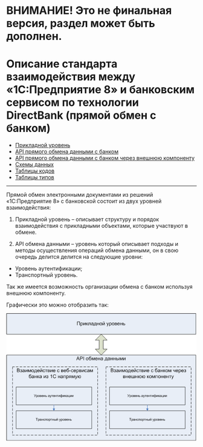 # ВНИМАНИЕ! Это не финальная версия, раздел может быть дополнен.

# Описание стандарта взаимодействия между «1С:Предприятие 8» и банковским сервисом по технологии DirectBank (прямой обмен с банком)


+ [Прикладной уровень](https://github.com/1C-Company/DirectBank/blob/master/doc/application-layer/readme.md)
+ [API прямого обмена данными с банком](https://github.com/1C-Company/DirectBank/blob/master/doc/transport-api/readme.md)
+ [API прямого обмена данными с банком через внешнюю компоненту](https://github.com/1C-Company/DirectBank/blob/master/doc/vk-transport-api/readme.md)
+ [Схемы данных](https://github.com/1C-Company/DirectBank/blob/master/doc/xsd-scheme/readme.md)
+ [Таблицы кодов](https://github.com/1C-Company/DirectBank/blob/master/doc/common-section/tables.md)
+ [Таблицы типов](https://github.com/1C-Company/DirectBank/blob/master/doc/common-section/type-tables.md)


- - -


Прямой обмен электронными документами из решений «1С:Предприятие 8» с банковской состоит из двух уровней взаимодействия:

1. Прикладной уровень – описывает структуру и порядок взаимодействия с прикладными объектами, которые участвуют в обмене.

2. API обмена данными – уровень который описывает подходы и методы осуществления операций обмена данными, он в свою очередь делится делится на следующие уровни:
 - Уровень аутентификации;
 - Транспортный уровень.

Так же имеется возможность организации обмена с банком используя внешнюю компоненту.

Графически это можно отобразить так:

![](https://raw.githubusercontent.com/1C-Company/DirectBank/master/doc/doc_imgs/level_description.png)

